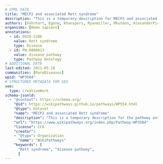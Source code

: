 ```yaml
---
# GPML DATA
title: "MECP2 and associated Rett syndrome"
description: "This is a temporary description for MECP2 and associated Rett syndrome"
authors: [Fehrhart, Egonw, Khanspers, Ryanmiller, Mkutmon, AlexanderPico, MaintBot, L Dupuis, Eweitz]
organisms: [Homo sapiens]
annotations:
  - id: DOID:1206
    value: Rett syndrome
    type: Disease
  - id: PW:0000013
    value: disease pathway
    type: Pathway Ontology
# ADDITIONAL DATA
last-edited: 2021-05-18
communities: [RareDiseases]
wpid: "WP3584"
# STRUCTURED METADATA FOR SEO
seo:
  type: CreativeWork
schema-jsonld:
  - "@context": https://schema.org/
    "@id": https://wikipathways.github.io/pathways/WP554.html
    "@type": Dataset
    "name": "MECP2 and associated Rett syndrome"
    "description": "This is a temporary description for the pathway entitled: MECP2 and associated Rett syndrome"
    "url": "https://www.wikipathways.org/index.php/Pathway:WP3584"
    "license": CC0
    "creator":
    - "@type": Organization
      "name": "WikiPathways"
    "keywords": [
      "Rett syndrome", "disease pathway",
      ]
---
```

